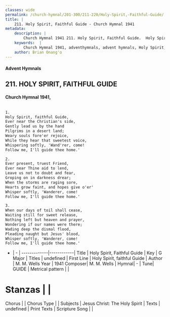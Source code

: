 ```yaml
---
classes: wide
permalink: /church-hymnal/201-300/211-220/Holy-Spirit,-Faithful-Guide/
title: |
    211. Holy Spirit, Faithful Guide - Church Hymnal 1941
metadata:
    description: |
        Church Hymnal 1941 211. Holy Spirit, Faithful Guide.  Holy Spirit, faithful Guide,  Ever near the Christian's side,  Gently lead us by the hand  Pilgrims in a desert land;  Weary souls fore'er rejoice,  While they hear that sweetest voice,  Whispering softly, 'Wand'rer, come!  Follow me, I'll guide thee home.'  
    keywords:  |
        Church Hymnal 1941, adventhymnals, advent hymnals, Holy Spirit, Faithful Guide, Holy Spirit, faithful Guide. 
    author: Brian Onang'o
---
```


#### Advent Hymnals
## 211. HOLY SPIRIT, FAITHFUL GUIDE
####  Church Hymnal 1941,

```txt

1.
Holy Spirit, faithful Guide, 
Ever near the Christian's side, 
Gently lead us by the hand 
Pilgrims in a desert land; 
Weary souls fore'er rejoice, 
While they hear that sweetest voice, 
Whispering softly, 'Wand'rer, come! 
Follow me, I'll guide thee home.' 

2.
Ever present, truest Friend, 
Ever near Thine aid to lend, 
Leave us not to doubt and fear, 
Groping on in darkness drear; 
When the storms are raging sore, 
Hearts grow faint, and hopes give o'er' 
Whisper softly, 'Wanderer, come! 
Follow me, I'll guide thee home.' 

3.
When our days of toil shall cease, 
Waiting still for sweet release, 
Nothing left but heaven and prayer, 
Wondering if our names were there; 
Wading deep the dismal flood, 
Pleading naught but Jesus' blood, 
Whisper softly, 'Wanderer, come! 
Follow me, I'll guide thee home.'


```

- |   -  |
-------------|------------|
Title | Holy Spirit, Faithful Guide |
Key | G Major |
Titles | undefined |
First Line | Holy Spirit, faithful Guide |
Author | M. M. Wells
Year | 1941
Composer| M. M. Wells |
Hymnal|  - |
Tune| GUIDE |
Metrical pattern | |
# Stanzas |  |
Chorus |  |
Chorus Type |  |
Subjects | Jesus Christ: The Holy Spirit |
Texts | undefined |
Print Texts | 
Scripture Song |  |
    
